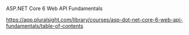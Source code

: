 
ASP.NET Core 6 Web API Fundamentals

https://app.pluralsight.com/library/courses/asp-dot-net-core-6-web-api-fundamentals/table-of-contents
